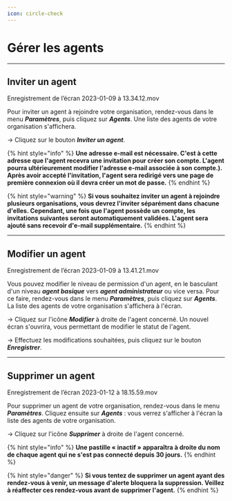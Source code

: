 ```yaml
---
icon: circle-check
---
```


# Gérer les agents

***

## Inviter un agent

Enregistrement de l’écran 2023-01-09 à 13.34.12.mov

Pour inviter un agent à rejoindre votre organisation, rendez-vous dans le menu _**Paramètres**_, puis cliquez sur _**Agents**_. Une liste des agents de votre organisation s'affichera.

-> Cliquez sur le bouton _**Inviter un agent**_.

{% hint style="info" %}
**Une adresse e-mail est nécessaire. C'est à cette adresse que l'agent recevra une invitation pour créer son compte. L'agent pourra ultérieurement modifier l'adresse e-mail associée à son compte.). Après avoir accepté l'invitation, l'agent sera redirigé vers une page de première connexion où il devra créer un mot de passe.**
{% endhint %}

{% hint style="warning" %}
**Si vous souhaitez inviter un agent à rejoindre plusieurs organisations, vous devrez l'inviter séparément dans chacune d'elles. Cependant, une fois que l'agent possède un compte, les invitations suivantes seront automatiquement validées. L'agent sera ajouté sans recevoir d'e-mail supplémentaire.**
{% endhint %}

***

## Modifier un agent

Enregistrement de l’écran 2023-01-09 à 13.41.21.mov

Vous pouvez modifier le niveau de permission d'un agent, en le basculant d'un niveau _**agent basique**_ vers _**agent administrateur**_ ou vice versa. Pour ce faire, rendez-vous dans le menu _**Paramètres**_, puis cliquez sur _**Agents**_. La liste des agents de votre organisation s'affichera à l'écran.

-> Cliquez sur l'icône _**Modifier**_ à droite de l'agent concerné. Un nouvel écran s'ouvrira, vous permettant de modifier le statut de l'agent.

-> Effectuez les modifications souhaitées, puis cliquez sur le bouton _**Enregistrer**_.

***

## Supprimer un agent

Enregistrement de l’écran 2023-01-12 à 18.15.59.mov

Pour supprimer un agent de votre organisation, rendez-vous dans le menu _**Paramètres**_. Cliquez ensuite sur _**Agents**_ : vous verrez s'afficher à l'écran la liste des agents de votre organisation.

-> Cliquez sur l'icône _**Supprimer**_ à droite de l'agent concerné.

{% hint style="info" %}
**Une pastille « inactif » apparaîtra à droite du nom de chaque agent qui ne s'est pas connecté depuis 30 jours.**
{% endhint %}

{% hint style="danger" %}
**Si vous tentez de supprimer un agent ayant des rendez-vous à venir, un message d'alerte bloquera la suppression. Veillez à réaffecter ces rendez-vous avant de supprimer l'agent.**
{% endhint %}

